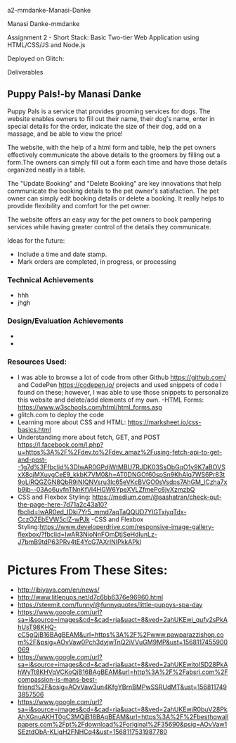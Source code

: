 a2-mmdanke-Manasi-Danke

Manasi Danke-mmdanke

Assignment 2 - Short Stack: Basic Two-tier Web Application using HTML/CSS/JS and Node.js  

Deployed on Glitch:


Deliverables

## Puppy Pals!-by Manasi Danke
Puppy Pals is a service that provides grooming services for dogs. The website enables owners to fill out their name, their dog's name, enter in special details for the order, indicate the size of their dog, add on a massage, and be able to view the price!

The website, with the help of a html form and table, help the pet owners effectively communicate the above details to the groomers by filling out a form.The owners can simply fill out a form each time and have those details organized neatly in a table.

The "Update Booking" and "Delete Booking" are key innovations that help communicate the booking details to the pet owner's satisfaction. The pet owner can simply edit booking details or delete a booking. It really helps to provdide flexibility and comfort for the pet owner.

The website offers an easy way for the pet owners to book pampering services while having greater control of the details they communicate.

Ideas for the future: 
- Include a time and date stamp.
- Mark orders are completed, in progress, or processing

### Technical Achievements
- hhh
- jhgh

### Design/Evaluation Achievements
- 
- 

### Resources Used:
- I was able to browse a lot of code from other Github https://github.com/ and CodePen https://codepen.io/ projects and used snippets of code I found on these; however, I was able to use those snippets to personalize this website and delete/add elements of my own.
-HTML Forms: https://www.w3schools.com/html/html_forms.asp
- glitch.com to deploy the code
- Learning more about CSS and HTML: https://marksheet.io/css-basics.html
- Understanding more about fetch, GET, and POST https://l.facebook.com/l.php?u=https%3A%2F%2Fdev.to%2Fdev_amaz%2Fusing-fetch-api-to-get-and-post--1g7d%3Ffbclid%3DIwAR0GPdjWtMBU7RJDK03SsObGqO1y9K7aBOVSxX8qjMXuygCeE9_kkbK7VM0&h=AT0DNGOf60spSn9KhAIq7WS6Pr83t9oLiRQGZGN8QbR9jNIQNVsru3lc65eVKcBVGO0sVsdps7AhGM_lCzha7xb9jb--03Ao6uvfnTNnKfVl4HGW6YpeXVLZfmePc6jvXzmzbQ
- CSS and Flexbox Styling: https://medium.com/@sashatran/check-out-the-page-here-7d71a2c43a10?fbclid=IwAR0ed_IDki7Yr5_mmd7aqTaQQUD7YIGTxiyqTdx-CczOZEbEVW5cIZ-wPJk
-CSS and Flexbox Styling:https://www.developerdrive.com/responsive-image-gallery-flexbox/?fbclid=IwAR3NioNnFOmDtjSeHdIunLz-J7bmB9tdP63PRv4tE4YcG7AXrlNIPkkAPkI

# Pictures From These Sites:
- http://ibiyaya.com/en/news/
- http://www.litlepups.net/d7c6bb6376e96960.html
- https://steemit.com/funny/@funnyquotes/little-puppys-spa-day
- https://www.google.com/url?sa=i&source=images&cd=&cad=rja&uact=8&ved=2ahUKEwi_qufy2sPkAhUsT98KHQ-cC5gQjB16BAgBEAM&url=https%3A%2F%2Fwww.pawparazzishop.com%2F&psig=AOvVaw0Pch3dyjwTnQ2iVVuGM9MP&ust=1568117455900069
- https://www.google.com/url?sa=i&source=images&cd=&cad=rja&uact=8&ved=2ahUKEwitoISD28PkAhWyTt8KHVqVCKoQjB16BAgBEAM&url=http%3A%2F%2Fabsri.com%2Fcompassion-is-mans-best-friend%2F&psig=AOvVaw3un4KfgYBrnBMPwSSRUdMT&ust=1568117493857506
- https://www.google.com/url?sa=i&source=images&cd=&cad=rja&uact=8&ved=2ahUKEwjR0buV28PkAhXGnuAKHT0gC3MQjB16BAgBEAM&url=https%3A%2F%2Fbesthqwallpapers.com%2Fpt%2Fdownload%2Foriginal%2F35690&psig=AOvVaw1SEztdObA-KLjqH2FNHCq4&ust=1568117531987780



